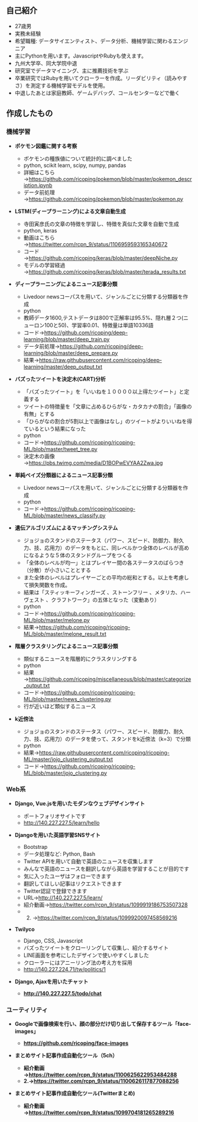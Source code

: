 ## 自己紹介

- 27歳男
- 実務未経験
- 希望職種: データサイエンティスト、データ分析、機械学習に関わるエンジニア
- 主にPythonを用います。JavascriptやRubyも使えます。
- 九州大学卒、同大学院中退
- 研究室でデータマイニング、主に推薦技術を学ぶ
- 卒業研究ではRubyを用いてクローラーを作成。リーダビリティ（読みやすさ）を測定する機械学習モデルを使用。
- 中退したあとは家庭教師、ゲームデバッグ、コールセンターなどで働く

## 作成したもの

### 機械学習

- <strong>ポケモン図鑑に関する考察</strong>
  - ポケモンの種族値について統計的に調べました
  - python, scikit learn, scipy, numpy, pandas
  - 詳細はこちら→https://github.com/ricoping/pokemon/blob/master/pokemon_description.ipynb
  - データ前処理→https://github.com/ricoping/pokemon/blob/master/pokemon.py

- <strong>LSTM(ディープラーニング)による文章自動生成</strong>
  - 寺田寅彦氏の文章の特徴を学習し、特徴を真似た文章を自動で生成
  - python, keras
  - 動画はこちら→https://twitter.com/rcpn_9/status/1106959593165340672
  - コード→https://github.com/ricoping/keras/blob/master/deepNiche.py
  - モデルの学習経過→https://github.com/ricoping/keras/blob/master/terada_results.txt
  
- <strong>ディープラーニングによるニュース記事分類</strong>
  - Livedoor newsコーパスを用いて、ジャンルごとに分類する分類器を作成
  - python
  - 教師データ1600,テストデータは800で正解率は95.5%、隠れ層２つ(ニューロン100と50)、学習率0.01、特徴量は単語10336語
  - コード→https://github.com/ricoping/deep-learning/blob/master/deep_train.py
  - データ前処理→https://github.com/ricoping/deep-learning/blob/master/deep_prepare.py
  - 結果→https://raw.githubusercontent.com/ricoping/deep-learning/master/deep_output.txt
  
- <strong>バズったツイートを決定木(CART)分析</strong>
  - 「バズったツイート」を「いいねを１００００以上得たツイート」と定義する
  - ツイートの特徴量を「文章に占めるひらがな・カタカナの割合」「画像の有無」とする
  - 「ひらがなの割合が5割以上で画像はなし」のツイートがよりいいねを得ているという結果になった
  - python
  - コード→https://github.com/ricoping/ricoping-ML/blob/master/tweet_tree.py
  - 決定木の画像→https://pbs.twimg.com/media/D1BOPwEVYAA2Zwa.jpg
  
- <strong>単純ベイズ分類器によるニュース記事分類</strong>
  - Livedoor newsコーパスを用いて、ジャンルごとに分類する分類器を作成
  - python
  - コード→https://github.com/ricoping/ricoping-ML/blob/master/news_classify.py  
  
- <strong>遺伝アルゴリズムによるマッチングシステム</strong>
  - ジョジョのスタンドのステータス（パワー、スピード、防御力、耐久力、技、応用力）のデータをもとに、同レベルかつ全体のレベルが高めになるような５体のスタンドグループをつくる
  - 「全体のレベルが均一」とはプレイヤー間の各ステータスのばらつき（分散）が小さいこととする
  - また全体のレベルはプレイヤーごとの平均の総和とする。以上を考慮して損失関数を作成。
  - 結果は「スティッキーフィンガーズ 、ストーンフリー 、メタリカ、ハーヴェスト 、クラフトワーク」の五体となった（変動あり）
  - python
  - コード→https://github.com/ricoping/ricoping-ML/blob/master/melone.py
  - 結果→https://github.com/ricoping/ricoping-ML/blob/master/melone_result.txt

- <strong>階層クラスタリングによるニュース記事分類</strong>
  - 類似するニュースを階層的にクラスタリングする
  - python
  - 結果→https://github.com/ricoping/miscellaneous/blob/master/categorize_output.txt
  - コード→https://github.com/ricoping/ricoping-ML/blob/master/news_clustering.py
  - 行が近いほど類似するニュース
  
- <strong>k近傍法</strong>
  - ジョジョのスタンドのステータス（パワー、スピード、防御力、耐久力、技、応用力）のデータを使って、スタンドをk近傍法（k=3）で分類
  - python
  - 結果→https://raw.githubusercontent.com/ricoping/ricoping-ML/master/jojo_clustering_output.txt
  - コード→https://github.com/ricoping/ricoping-ML/blob/master/jojo_clustering.py
   
### Web系
- <strong>Django, Vue.jsを用いたモダンなウェブデザインサイト</strong>
  - ポートフォリオサイトです
  - http://140.227.227.5/learn/hello
  
- <strong>Djangoを用いた英語学習SNSサイト</strong>
  - Bootstrap
  - データ処理など: Python, Bash
  - Twitter APIを用いて自動で英語のニュースを収集します
  - みんなで英語のニュースを翻訳しながら英語を学習することが目的です
  - 気に入ったユーザはフォローできます
  - 翻訳してほしい記事はリクエストできます
  - Twitter認証で登録できます
  - URL→http://140.227.227.5/learn/
  - 紹介動画→https://twitter.com/rcpn_9/status/1099919186753507328
  - 2. →https://twitter.com/rcpn_9/status/1099920097458569216
  
- <strong>Twilyco</strong>
  - Django, CSS, Javascript
  - バズったツイートをクローリングして収集し、紹介するサイト
  - LINE画面を参考にしたデザインで使いやすくしました
  - クローラーにはアニーリング法の考え方を採用
  - http://140.227.224.71/tw/politics/1
  
- <strong>Django, Ajaxを用いたチャット
  - http://140.227.227.5/todo/chat


### ユーティリティ

- <strong>Googleで画像検索を行い、顔の部分だけ切り出して保存するツール「face-images」</strong>
  - https://github.com/ricoping/face-images

- <strong>まとめサイト記事作成自動化ツール（5ch）</strong>
  - 紹介動画→https://twitter.com/rcpn_9/status/1100625622953484288
  - 2.→https://twitter.com/rcpn_9/status/1100626117877088256
  
- <strong>まとめサイト記事作成自動化ツール(Twitterまとめ)</strong>
  - 紹介動画→https://twitter.com/rcpn_9/status/1099704181265289216
  
